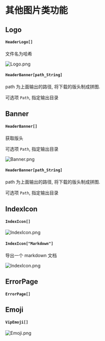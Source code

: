 # 其他图片类功能

## Logo

#### `HeaderLogo[]`

文件名为哈希

![Logo.png](https://i.loli.net/2018/07/16/5b4c8b58a92ba.png)

#### `HeaderBanner[path_String]`

path 为上面输出的路径, 将下载的版头制成拼图.

可选项 `Path`, 指定输出目录

## Banner

#### `HeaderBanner[]`

获取版头

可选项 `Path`, 指定输出目录

![Banner.png](https://i.loli.net/2018/07/16/5b4c8b5979070.png)

#### `HeaderBanner[path_String]`

path 为上面输出的路径, 将下载的版头制成拼图.

可选项 `Path`, 指定输出目录

## IndexIcon


#### `IndexIcon[]`
![IndexIcon.png](https://i.loli.net/2018/07/16/5b4c8b587b59e.png)


#### `IndexIcon["Markdown"]`

导出一个 markdown 文档

![IndexIcon.png](https://i.loli.net/2018/07/16/5b4c8b5761336.png)

## ErrorPage

#### `ErrorPage[]`


## Emoji

#### `VipEmoji[]`


![Emoji.png](https://i.loli.net/2018/07/16/5b4c8b597585a.png)
